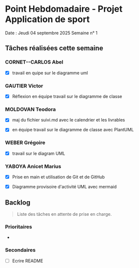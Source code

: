 # Point Hebdomadaire - Projet Application de sport

Date : Jeudi 04 septembre 2025
Semaine n° 1

## Tâches réalisées cette semaine

### CORNET--CARLOS Abel

- [x] travail en quipe sur le diagramme uml

### GAUTIER Victor

- [x] Réflexion en équipe travail sur le diagramme de classe

### MOLDOVAN Teodora


- [x] maj du fichier suivi.md avec le calendrier et les livrables
- [x] en équipe travail sur le diagramme de classe avec PlantUML


### WEBER Grégoire

- [x] travail sur le diagram UML


### YABOYA Anicet Marius

- [x] Prise en main et utilisation de Git et de GitHub
- [x] Diagramme provisoire d'activité UML avec mermaid


## Backlog

> Liste des tâches en attente de prise en charge.

### Prioritaires

- 

### Secondaires

- [ ] Ecrire README
